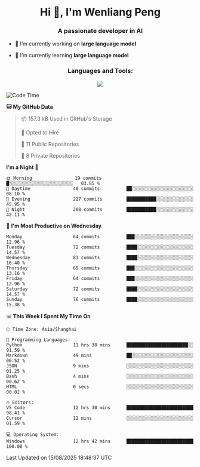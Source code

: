 <h1 align="center">Hi 👋, I'm Wenliang Peng</h1>
<h3 align="center">A passionate developer in AI</h3>

- 🔭 I’m currently working on **large language model**

- 🌱 I’m currently learning **large language model**

<!-- <h3 align="left">Connect with me:</h3> -->
<!-- <p align="left">
</p> -->

<h3 align="center">Languages and Tools:</h3>
<p align="center">
  <a href="https://skillicons.dev">
    <img src="https://skillicons.dev/icons?i=cpp,ros,docker,azure,git,linux,py,pytorch,cmake,githubactions,powershell,md&perline=6" />
  </a>
</p>


<!-- <p><img align="center" src="https://github-readme-stats.vercel.app/api/top-langs?username=bpwl0121&show_icons=true&locale=en&layout=compact" alt="bpwl0121" /></p> -->

<!-- <p><img align="center" src="https://github-readme-streak-stats.herokuapp.com/?user=bpwl0121&" alt="bpwl0121" /></p> -->

<!--START_SECTION:waka-->
![Code Time](http://img.shields.io/badge/Code%20Time-347%20hrs%2024%20mins-blue)

**🐱 My GitHub Data** 

> 📦 157.3 kB Used in GitHub's Storage 
 > 
> 💼 Opted to Hire
 > 
> 📜 11 Public Repositories 
 > 
> 🔑 8 Private Repositories 
 > 
**I'm a Night 🦉** 

```text
🌞 Morning                19 commits          █░░░░░░░░░░░░░░░░░░░░░░░░   03.85 % 
🌆 Daytime                40 commits          ██░░░░░░░░░░░░░░░░░░░░░░░   08.10 % 
🌃 Evening                227 commits         ███████████░░░░░░░░░░░░░░   45.95 % 
🌙 Night                  208 commits         ███████████░░░░░░░░░░░░░░   42.11 % 
```
📅 **I'm Most Productive on Wednesday** 

```text
Monday                   64 commits          ███░░░░░░░░░░░░░░░░░░░░░░   12.96 % 
Tuesday                  72 commits          ████░░░░░░░░░░░░░░░░░░░░░   14.57 % 
Wednesday                81 commits          ████░░░░░░░░░░░░░░░░░░░░░   16.40 % 
Thursday                 65 commits          ███░░░░░░░░░░░░░░░░░░░░░░   13.16 % 
Friday                   64 commits          ███░░░░░░░░░░░░░░░░░░░░░░   12.96 % 
Saturday                 72 commits          ████░░░░░░░░░░░░░░░░░░░░░   14.57 % 
Sunday                   76 commits          ████░░░░░░░░░░░░░░░░░░░░░   15.38 % 
```


📊 **This Week I Spent My Time On** 

```text
🕑︎ Time Zone: Asia/Shanghai

💬 Programming Languages: 
Python                   11 hrs 38 mins      ███████████████████████░░   91.59 % 
Markdown                 49 mins             ██░░░░░░░░░░░░░░░░░░░░░░░   06.52 % 
JSON                     9 mins              ░░░░░░░░░░░░░░░░░░░░░░░░░   01.25 % 
Bash                     4 mins              ░░░░░░░░░░░░░░░░░░░░░░░░░   00.62 % 
HTML                     0 secs              ░░░░░░░░░░░░░░░░░░░░░░░░░   00.02 % 

🔥 Editors: 
VS Code                  12 hrs 30 mins      █████████████████████████   98.41 % 
Cursor                   12 mins             ░░░░░░░░░░░░░░░░░░░░░░░░░   01.59 % 

💻 Operating System: 
Windows                  12 hrs 42 mins      █████████████████████████   100.00 % 
```


 Last Updated on 15/08/2025 18:48:37 UTC
<!--END_SECTION:waka-->

